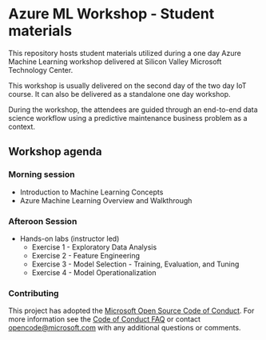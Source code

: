 # Azure ML Workshop - Student materials

This repository hosts student materials utilized during a one day Azure Machine Learning workshop delivered at Silicon Valley Microsoft Technology Center.

This workshop is usually delivered on the second day of the two day IoT course. It can also be delivered as a standalone one day workshop.

During the workshop, the attendees are guided through an end-to-end data science workflow using a predictive maintenance business problem as a context.

## Workshop agenda

### Morning session
- Introduction to Machine Learning Concepts
- Azure Machine Learning Overview and Walkthrough

### Afteroon Session
- Hands-on labs (instructor led)
  - Exercise 1 - Exploratory Data Analysis
  - Exercise 2 - Feature Engineering
  - Exercise 3 - Model Selection - Training, Evaluation, and Tuning
  - Exercise 4 - Model Operationalization




### Contributing

This project has adopted the [Microsoft Open Source Code of Conduct](https://opensource.microsoft.com/codeofconduct/). For more information see the [Code of Conduct FAQ](https://opensource.microsoft.com/codeofconduct/faq/) or contact [opencode@microsoft.com](mailto:opencode@microsoft.com) with any additional questions or comments.

